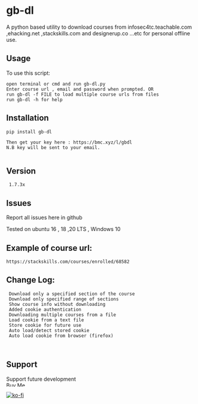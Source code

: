 # gb-dl
A python based utility to download courses from infosec4tc.teachable.com ,ehacking.net ,stackskills.com and designerup.co ...etc for personal offline use.



## Usage
To use this script:
```
open terminal or cmd and run gb-dl.py
Enter course url , email and password when prompted. OR
run gb-dl -f FILE to load multiple course urls from files
run gb-dl -h for help
```
## Installation
``` 
pip install gb-dl

Then get your key here : https://bmc.xyz/l/gbdl 
N.B key will be sent to your email.
 
```

## Version
``` 1.7.3x```

## Issues
Report all issues here in github
    

Tested on ubuntu 16 , 18 ,20 LTS , Windows 10

## Example of course url:
```
https://stackskills.com/courses/enrolled/68582

```
## Change Log:
```
 Download only a specified section of the course
 Download only specified range of sections
 Show course info without downloading
 Added cookie authentication 
 Downloading multiple courses from a file
 Load cookie from a text file
 Store cookie for future use
 Auto load/detect stored cookie
 Auto load cookie from browser (firefox)
 
   
```

## Support
 Support future development
<br>
<a href="https://www.buymeacoffee.com/barakagb" target="_blank"><img src="https://cdn.buymeacoffee.com/buttons/default-orange.png" alt="Buy Me A Coffee" style="height: 12px !important;width: 56px !important;" ></a>


[![ko-fi](https://ko-fi.com/img/githubbutton_sm.svg)](https://ko-fi.com/V7V519R40)

